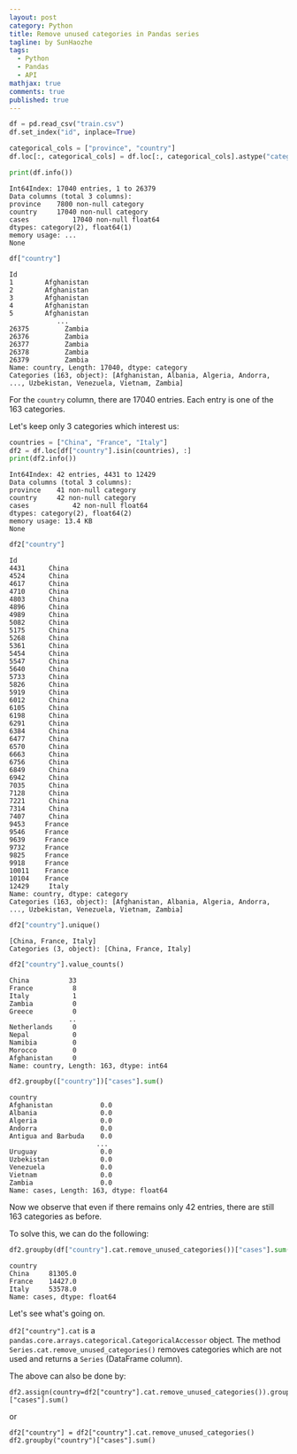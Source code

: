 ```yaml
---
layout: post
category: Python
title: Remove unused categories in Pandas series 
tagline: by SunHaozhe
tags: 
  - Python
  - Pandas
  - API
mathjax: true
comments: true
published: true
---
```


```python
df = pd.read_csv("train.csv")
df.set_index("id", inplace=True)

categorical_cols = ["province", "country"]
df.loc[:, categorical_cols] = df.loc[:, categorical_cols].astype("category")

print(df.info())
```

```
Int64Index: 17040 entries, 1 to 26379
Data columns (total 3 columns):
province    7800 non-null category
country     17040 non-null category
cases    		17040 non-null float64
dtypes: category(2), float64(1)
memory usage: ...
None
```

```python
df["country"]
```

```
Id
1        Afghanistan
2        Afghanistan
3        Afghanistan
4        Afghanistan
5        Afghanistan
            ...     
26375         Zambia
26376         Zambia
26377         Zambia
26378         Zambia
26379         Zambia
Name: country, Length: 17040, dtype: category
Categories (163, object): [Afghanistan, Albania, Algeria, Andorra, ..., Uzbekistan, Venezuela, Vietnam, Zambia]
```

For the `country` column, there are 17040 entries. Each entry is one of the 163 categories.

Let's keep only 3 categories which interest us:

```python
countries = ["China", "France", "Italy"]
df2 = df.loc[df["country"].isin(countries), :]
print(df2.info())
```

```
Int64Index: 42 entries, 4431 to 12429
Data columns (total 3 columns):
province    41 non-null category
country    	42 non-null category
cases    		42 non-null float64
dtypes: category(2), float64(2)
memory usage: 13.4 KB
None
```

```python
df2["country"]
```

```
Id
4431      China
4524      China
4617      China
4710      China
4803      China
4896      China
4989      China
5082      China
5175      China
5268      China
5361      China
5454      China
5547      China
5640      China
5733      China
5826      China
5919      China
6012      China
6105      China
6198      China
6291      China
6384      China
6477      China
6570      China
6663      China
6756      China
6849      China
6942      China
7035      China
7128      China
7221      China
7314      China
7407      China
9453     France
9546     France
9639     France
9732     France
9825     France
9918     France
10011    France
10104    France
12429     Italy
Name: country, dtype: category
Categories (163, object): [Afghanistan, Albania, Algeria, Andorra, ..., Uzbekistan, Venezuela, Vietnam, Zambia]
```

```python
df2["country"].unique()
```

```
[China, France, Italy]
Categories (3, object): [China, France, Italy]
```

```python
df2["country"].value_counts()
```

```
China          33
France          8
Italy           1
Zambia          0
Greece          0
               ..
Netherlands     0
Nepal           0
Namibia         0
Morocco         0
Afghanistan     0
Name: country, Length: 163, dtype: int64
```

```python
df2.groupby(["country"])["cases"].sum()
```

```
country
Afghanistan            0.0
Albania                0.0
Algeria                0.0
Andorra                0.0
Antigua and Barbuda    0.0
                      ... 
Uruguay                0.0
Uzbekistan             0.0
Venezuela              0.0
Vietnam                0.0
Zambia                 0.0
Name: cases, Length: 163, dtype: float64
```

Now we observe that even if there remains only 42 entries, there are still 163 categories as before.

To solve this, we can do the following:

```python
df2.groupby(df["country"].cat.remove_unused_categories())["cases"].sum()
```

```
country
China     81305.0
France    14427.0
Italy     53578.0
Name: cases, dtype: float64
```

Let's see what's going on. 

`df2["country"].cat` is a `pandas.core.arrays.categorical.CategoricalAccessor` object. The method `Series.cat.remove_unused_categories()` removes categories which are not used and returns a `Series` (DataFrame column).  

The above can also be done by:

```
df2.assign(country=df2["country"].cat.remove_unused_categories()).groupby("country")["cases"].sum()
```

or 

```
df2["country"] = df2["country"].cat.remove_unused_categories()
df2.groupby("country")["cases"].sum()
```

















